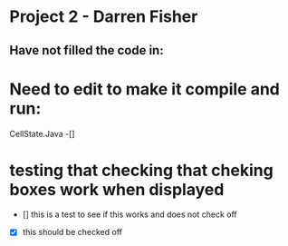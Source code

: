 # Project 2 - Darren Fisher

## Have not filled the code in:






# Need to edit to make it compile and run:

CellState.Java -[]







# testing that checking that cheking boxes work when displayed
- [] this is a test to see if this works and does not check off
- [x] this should be checked off

